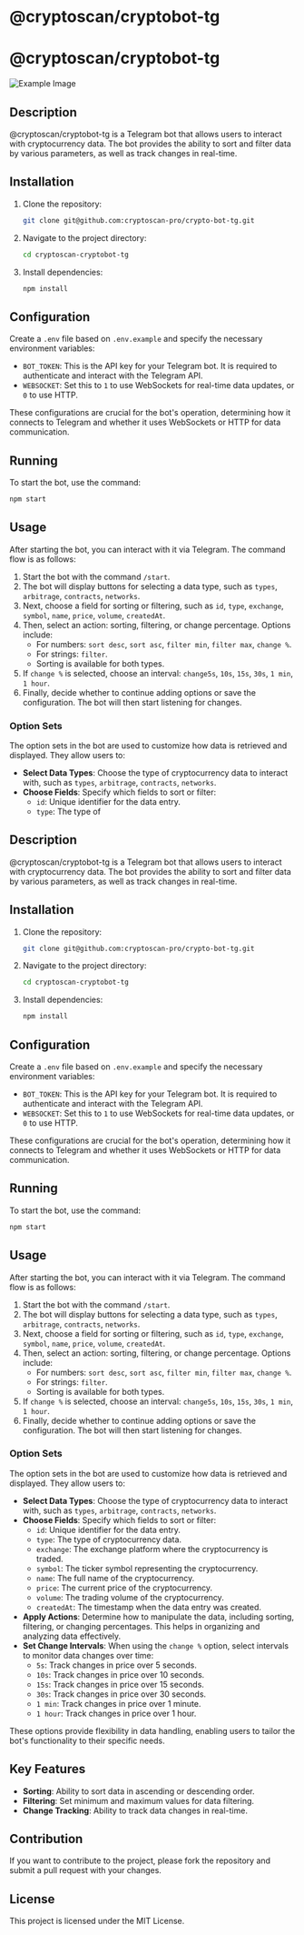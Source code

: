 # @cryptoscan/cryptobot-tg

# @cryptoscan/cryptobot-tg

![Example Image](./assets/example.png)

## Description

@cryptoscan/cryptobot-tg is a Telegram bot that allows users to interact with cryptocurrency data. The bot provides the ability to sort and filter data by various parameters, as well as track changes in real-time.

## Installation

1. Clone the repository:
   ```bash
   git clone git@github.com:cryptoscan-pro/crypto-bot-tg.git
   ```
2. Navigate to the project directory:
   ```bash
   cd cryptoscan-cryptobot-tg
   ```
3. Install dependencies:
   ```bash
   npm install
   ```

## Configuration

Create a `.env` file based on `.env.example` and specify the necessary environment variables:

- `BOT_TOKEN`: This is the API key for your Telegram bot. It is required to authenticate and interact with the Telegram API.
- `WEBSOCKET`: Set this to `1` to use WebSockets for real-time data updates, or `0` to use HTTP.

These configurations are crucial for the bot's operation, determining how it connects to Telegram and whether it uses WebSockets or HTTP for data communication.

## Running

To start the bot, use the command:
```bash
npm start
```

## Usage

After starting the bot, you can interact with it via Telegram. The command flow is as follows:

1. Start the bot with the command `/start`.
2. The bot will display buttons for selecting a data type, such as `types`, `arbitrage`, `contracts`, `networks`.
3. Next, choose a field for sorting or filtering, such as `id`, `type`, `exchange`, `symbol`, `name`, `price`, `volume`, `createdAt`.
4. Then, select an action: sorting, filtering, or change percentage. Options include:
   - For numbers: `sort desc`, `sort asc`, `filter min`, `filter max`, `change %`.
   - For strings: `filter`.
   - Sorting is available for both types.
5. If `change %` is selected, choose an interval: `change5s`, `10s`, `15s`, `30s`, `1 min`, `1 hour`.
6. Finally, decide whether to continue adding options or save the configuration. The bot will then start listening for changes.

### Option Sets

The option sets in the bot are used to customize how data is retrieved and displayed. They allow users to:

- **Select Data Types**: Choose the type of cryptocurrency data to interact with, such as `types`, `arbitrage`, `contracts`, `networks`.
- **Choose Fields**: Specify which fields to sort or filter:
  - `id`: Unique identifier for the data entry.
  - `type`: The type of

## Description

@cryptoscan/cryptobot-tg is a Telegram bot that allows users to interact with cryptocurrency data. The bot provides the ability to sort and filter data by various parameters, as well as track changes in real-time.

## Installation

1. Clone the repository:
   ```bash
   git clone git@github.com:cryptoscan-pro/crypto-bot-tg.git
   ```
2. Navigate to the project directory:
   ```bash
   cd cryptoscan-cryptobot-tg
   ```
3. Install dependencies:
   ```bash
   npm install
   ```

## Configuration

Create a `.env` file based on `.env.example` and specify the necessary environment variables:

- `BOT_TOKEN`: This is the API key for your Telegram bot. It is required to authenticate and interact with the Telegram API.
- `WEBSOCKET`: Set this to `1` to use WebSockets for real-time data updates, or `0` to use HTTP.

These configurations are crucial for the bot's operation, determining how it connects to Telegram and whether it uses WebSockets or HTTP for data communication.

## Running

To start the bot, use the command:
```bash
npm start
```

## Usage

After starting the bot, you can interact with it via Telegram. The command flow is as follows:

1. Start the bot with the command `/start`.
2. The bot will display buttons for selecting a data type, such as `types`, `arbitrage`, `contracts`, `networks`.
3. Next, choose a field for sorting or filtering, such as `id`, `type`, `exchange`, `symbol`, `name`, `price`, `volume`, `createdAt`.
4. Then, select an action: sorting, filtering, or change percentage. Options include:
   - For numbers: `sort desc`, `sort asc`, `filter min`, `filter max`, `change %`.
   - For strings: `filter`.
   - Sorting is available for both types.
5. If `change %` is selected, choose an interval: `change5s`, `10s`, `15s`, `30s`, `1 min`, `1 hour`.
6. Finally, decide whether to continue adding options or save the configuration. The bot will then start listening for changes.

### Option Sets

The option sets in the bot are used to customize how data is retrieved and displayed. They allow users to:

- **Select Data Types**: Choose the type of cryptocurrency data to interact with, such as `types`, `arbitrage`, `contracts`, `networks`.
- **Choose Fields**: Specify which fields to sort or filter:
  - `id`: Unique identifier for the data entry.
  - `type`: The type of cryptocurrency data.
  - `exchange`: The exchange platform where the cryptocurrency is traded.
  - `symbol`: The ticker symbol representing the cryptocurrency.
  - `name`: The full name of the cryptocurrency.
  - `price`: The current price of the cryptocurrency.
  - `volume`: The trading volume of the cryptocurrency.
  - `createdAt`: The timestamp when the data entry was created.
- **Apply Actions**: Determine how to manipulate the data, including sorting, filtering, or changing percentages. This helps in organizing and analyzing data effectively.
- **Set Change Intervals**: When using the `change %` option, select intervals to monitor data changes over time:
  - `5s`: Track changes in price over 5 seconds.
  - `10s`: Track changes in price over 10 seconds.
  - `15s`: Track changes in price over 15 seconds.
  - `30s`: Track changes in price over 30 seconds.
  - `1 min`: Track changes in price over 1 minute.
  - `1 hour`: Track changes in price over 1 hour.

These options provide flexibility in data handling, enabling users to tailor the bot's functionality to their specific needs.

## Key Features

- **Sorting**: Ability to sort data in ascending or descending order.
- **Filtering**: Set minimum and maximum values for data filtering.
- **Change Tracking**: Ability to track data changes in real-time.

## Contribution

If you want to contribute to the project, please fork the repository and submit a pull request with your changes.

## License

This project is licensed under the MIT License.
